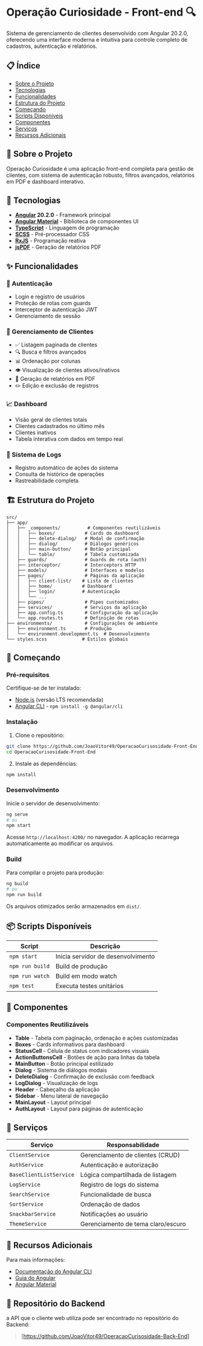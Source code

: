 # Operação Curiosidade - Front-end 🔍

Sistema de gerenciamento de clientes desenvolvido com Angular 20.2.0, oferecendo uma interface moderna e intuitiva para controle completo de cadastros, autenticação e relatórios.

## 📋 Índice

- [Sobre o Projeto](#sobre-o-projeto)
- [Tecnologias](#tecnologias)
- [Funcionalidades](#funcionalidades)
- [Estrutura do Projeto](#estrutura-do-projeto)
- [Começando](#começando)
- [Scripts Disponíveis](#scripts-disponíveis)
- [Componentes](#componentes)
- [Serviços](#serviços)
- [Recursos Adicionais](#recursos-adicionais)

## 🎯 Sobre o Projeto

Operação Curiosidade é uma aplicação front-end completa para gestão de clientes, com sistema de autenticação robusto, filtros avançados, relatórios em PDF e dashboard interativo.

## 🚀 Tecnologias

- **[Angular](https://angular.dev/) 20.2.0** - Framework principal
- **[Angular Material](https://material.angular.io/)** - Biblioteca de componentes UI
- **[TypeScript](https://www.typescriptlang.org/)** - Linguagem de programação
- **[SCSS](https://sass-lang.com/)** - Pré-processador CSS
- **[RxJS](https://rxjs.dev/)** - Programação reativa
- **[jsPDF](https://github.com/parallax/jsPDF)** - Geração de relatórios PDF

## ✨ Funcionalidades

### 🔐 Autenticação
- Login e registro de usuários
- Proteção de rotas com guards
- Interceptor de autenticação JWT
- Gerenciamento de sessão

### 👥 Gerenciamento de Clientes
- ✅ Listagem paginada de clientes
- 🔍 Busca e filtros avançados
- 📊 Ordenação por colunas
- 👁️ Visualização de clientes ativos/inativos
- 📄 Geração de relatórios em PDF
- ✏️ Edição e exclusão de registros

### 📈 Dashboard
- Visão geral de clientes totais
- Clientes cadastrados no último mês
- Clientes inativos
- Tabela interativa com dados em tempo real

### 📝 Sistema de Logs
- Registro automático de ações do sistema
- Consulta de histórico de operações
- Rastreabilidade completa

## 🏗️ Estrutura do Projeto

```
src/
├── app/
│   ├── _components/          # Componentes reutilizáveis
│   │   ├── boxes/           # Cards do dashboard
│   │   ├── delete-dialog/   # Modal de confirmação
│   │   ├── dialog/          # Diálogos genéricos
│   │   ├── main-button/     # Botão principal
│   │   └── table/           # Tabela customizada
│   ├── guards/              # Guards de rota (auth)
│   ├── interceptor/         # Interceptors HTTP
│   ├── models/              # Interfaces e modelos
│   ├── pages/               # Páginas da aplicação
│   │   ├── client-list/    # Lista de clientes
│   │   ├── home/           # Dashboard
│   │   ├── login/          # Autenticação
│   │   └── ...
│   ├── pipes/               # Pipes customizados
│   ├── services/            # Serviços da aplicação
│   ├── app.config.ts        # Configuração da aplicação
│   └── app.routes.ts        # Definição de rotas
├── environments/            # Configurações de ambiente
│   ├── environment.ts       # Produção
│   └── environment.development.ts  # Desenvolvimento
└── styles.scss             # Estilos globais
```

## 🚦 Começando

### Pré-requisitos

Certifique-se de ter instalado:
- [Node.js](https://nodejs.org/) (versão LTS recomendada)
- [Angular CLI](https://angular.dev/tools/cli) - `npm install -g @angular/cli`

### Instalação

1. Clone o repositório:
```bash
git clone https://github.com/JoaoVitor49/OperacaoCurisosidade-Front-End.git
cd OperacaoCurisosidade-Front-End
```

2. Instale as dependências:
```bash
npm install
```

### Desenvolvimento

Inicie o servidor de desenvolvimento:

```bash
ng serve
# ou
npm start
```

Acesse `http://localhost:4200/` no navegador. A aplicação recarrega automaticamente ao modificar os arquivos.

### Build

Para compilar o projeto para produção:

```bash
ng build
# ou
npm run build
```

Os arquivos otimizados serão armazenados em `dist/`.

## 📦 Scripts Disponíveis

| Script | Descrição |
|--------|-----------|
| `npm start` | Inicia servidor de desenvolvimento |
| `npm run build` | Build de produção |
| `npm run watch` | Build em modo watch |
| `npm test` | Executa testes unitários |

## 🎨 Componentes

### Componentes Reutilizáveis

- **Table** - Tabela com paginação, ordenação e ações customizadas
- **Boxes** - Cards informativos para dashboard
- **StatusCell** - Célula de status com indicadores visuais
- **ActionButtonsCell** - Botões de ação para linhas da tabela
- **MainButton** - Botão principal estilizado
- **Dialog** - Sistema de diálogos modais
- **DeleteDialog** - Confirmação de exclusão com feedback
- **LogDialog** - Visualização de logs
- **Header** - Cabeçalho da aplicação
- **Sidebar** - Menu lateral de navegação
- **MainLayout** - Layout principal
- **AuthLayout** - Layout para páginas de autenticação

## 🔧 Serviços

| Serviço | Responsabilidade |
|---------|------------------|
| `ClientService` | Gerenciamento de clientes (CRUD) |
| `AuthService` | Autenticação e autorização |
| `BaseClientListService` | Lógica compartilhada de listagem |
| `LogService` | Registro de logs do sistema |
| `SearchService` | Funcionalidade de busca |
| `SortService` | Ordenação de dados |
| `SnackbarService` | Notificações ao usuário |
| `ThemeService` | Gerenciamento de tema claro/escuro |

## 🔗 Recursos Adicionais

Para mais informações:
- [Documentação do Angular CLI](https://angular.dev/tools/cli)
- [Guia do Angular](https://angular.dev/overview)
- [Angular Material](https://material.angular.io/)

## 🔗 Repositório do Backend

a API que o cliente web utiliza pode ser encontrado no repositório do Backend:

> [https://github.com/JoaoVitor49/OperacaoCurisosidade-Back-End]
